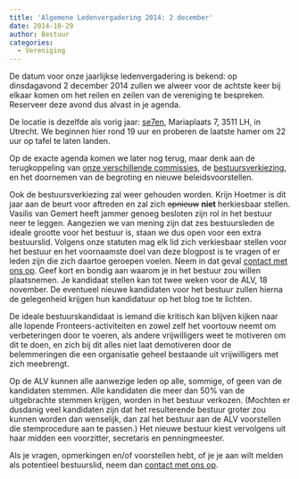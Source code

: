 ```yaml
---
title: 'Algemene Ledenvergadering 2014: 2 december'
date: 2014-10-29
author: Bestuur
categories:
  - Vereniging
---
```


De datum voor onze jaarlijkse ledenvergadering is bekend: op dinsdagavond 2 december 2014 zullen we alweer voor de achtste keer bij elkaar komen om het reilen en zeilen van de vereniging te bespreken. Reserveer deze avond dus alvast in je agenda.

De locatie is dezelfde als vorig jaar: [se7en](http://www.sevenutrecht.nl/), Mariaplaats 7, 3511 LH, in Utrecht. We beginnen hier rond 19 uur en proberen de laatste hamer om 22 uur op tafel te laten landen.

Op de exacte agenda komen we later nog terug, maar denk aan de terugkoppeling van [onze verschillende commissies](/vereniging/commissies), de [bestuursverkiezing](/vereniging/bestuur), en het doornemen van de begroting en nieuwe beleidsvoorstellen.

Ook de bestuursverkiezing zal weer gehouden worden. Krijn Hoetmer is dit jaar aan de beurt voor aftreden en zal zich <strike>opnieuw</strike> **niet** herkiesbaar stellen. Vasilis van Gemert heeft jammer genoeg besloten zijn rol in het bestuur neer te leggen. Aangezien we van mening zijn dat zes bestuursleden de ideale grootte voor het bestuur is, staan we dus open voor een extra bestuurslid. Volgens onze statuten mag elk lid zich verkiesbaar stellen voor het bestuur en het voornaamste doel van deze blogpost is te vragen of er leden zijn die zich daartoe geroepen voelen. Neem in dat geval [contact met ons op](/contact). Geef kort en bondig aan waarom je in het bestuur zou willen plaatsnemen. Je kandidaat stellen kan tot twee weken voor de ALV, 18 november. De eventueel nieuwe kandidaten voor het bestuur zullen hierna de gelegenheid krijgen hun kandidatuur op het blog toe te lichten.

De ideale bestuurskandidaat is iemand die kritisch kan blijven kijken naar alle lopende Fronteers-activiteiten en zowel zelf het voortouw neemt om verbeteringen door te voeren, als andere vrijwilligers weet te motiveren om dit te doen, en zich bij dit alles niet laat demotiveren door de belemmeringen die een organisatie geheel bestaande uit vrijwilligers met zich meebrengt.

Op de ALV kunnen alle aanwezige leden op alle, sommige, of geen van de kandidaten stemmen. Alle kandidaten die meer dan 50% van de uitgebrachte stemmen krijgen, worden in het bestuur verkozen. (Mochten er dusdanig veel kandidaten zijn dat het resulterende bestuur groter zou kunnen worden dan wenselijk, dan zal het bestuur aan de ALV voorstellen die stemprocedure aan te passen.) Het nieuwe bestuur kiest vervolgens uit haar midden een voorzitter, secretaris en penningmeester.

Als je vragen, opmerkingen en/of voorstellen hebt, of je je aan wilt melden als potentieel bestuurslid, neem dan [contact met ons op](/contact).
